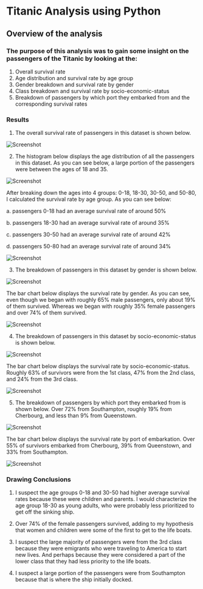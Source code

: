 # Titanic Analysis using Python

## Overview of the analysis

### The purpose of this analysis was to gain some insight on the passengers of the Titanic by looking at the:

1. Overall survival rate
2. Age distribution and survival rate by age group
3. Gender breakdown and survival rate by gender
4. Class breakdown and survival rate by socio-economic-status
5. Breakdown of passengers by which port they embarked from and the corresponding survival rates

### Results

1. The overall survival rate of passengers in this dataset is shown below.

![Screenshot](Images/Image_1.PNG)

2. The histogram below displays the age distribution of all the passengers in this dataset. As you can see below, a large portion of the passengers were between the ages of 18 and 35.

![Screenshot](Images/Image_2.PNG)

After breaking down the ages into 4 groups: 0-18, 18-30, 30-50, and 50-80, I calculated the survival rate by age group. As you can see below:

a. passengers 0-18 had an average survival rate of around 50%

b. passengers 18-30 had an average survival rate of around 35%

c. passengers 30-50 had an average survival rate of around 42%

d. passengers 50-80 had an average survival rate of around 34%

![Screenshot](Images/Image_3.PNG)

3. The breakdown of passengers in this dataset by gender is shown below.

![Screenshot](Images/Image_4.PNG)

The bar chart below displays the survival rate by gender. As you can see, even though we began with roughly 65% male passengers, only about 19% of them survived. Whereas we began with roughly 35% female passengers and over 74% of them survived.

![Screenshot](Images/Image_5.PNG)

4. The breakdown of passengers in this dataset by socio-economic-status is shown below.

![Screenshot](Images/Image_6.PNG)

The bar chart below displays the survival rate by socio-economic-status. Roughly 63% of survivors were from the 1st class, 47% from the 2nd class, and 24% from the 3rd class.

![Screenshot](Images/Image_7.PNG)

5. The breakdown of passengers by which port they embarked from is shown below. Over 72% from Southampton, roughly 19% from Cherbourg, and less than 9% from Queenstown.

![Screenshot](Images/Image_11.PNG)

The bar chart below displays the survival rate by port of embarkation. Over 55% of survivors embarked from Cherbourg, 39% from Queenstown, and 33% from Southampton.

![Screenshot](Images/Image_12.PNG)

### Drawing Conclusions

1. I suspect the age groups 0-18 and 30-50 had higher average survival rates because these were children and parents. I would characterize the age group 18-30 as young adults, who were probably less prioritized to get off the sinking ship.

2. Over 74% of the female passengers survived, adding to my hypothesis that women and children were some of the first to get to the life boats.

3. I suspect the large majority of passengers were from the 3rd class because they were emigrants who were traveling to America to start new lives. And perhaps because they were considered a part of the lower class that they had less priority to the life boats.

4. I suspect a large portion of the passengers were from Southampton because that is where the ship initially docked.